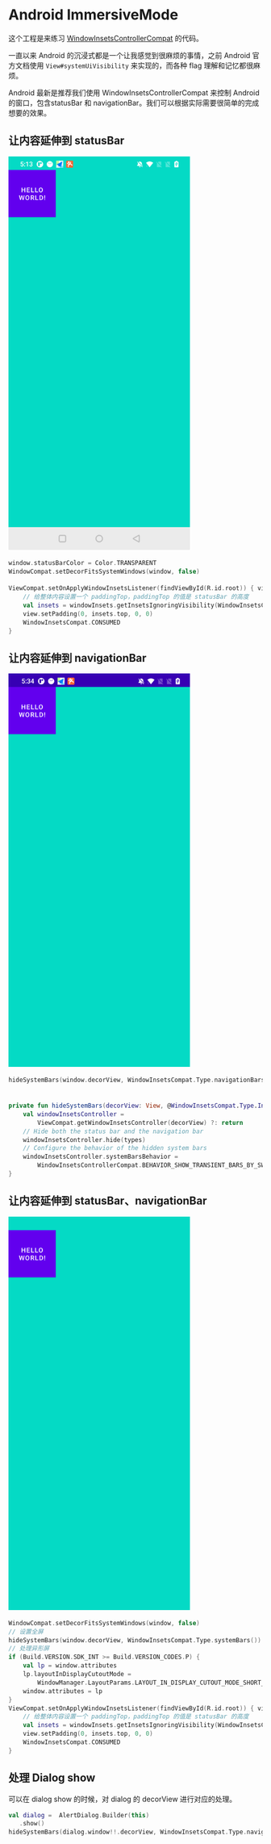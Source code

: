 # Android ImmersiveMode

这个工程是来练习 [WindowInsetsControllerCompat](https://developer.android.com/reference/androidx/core/view/WindowInsetsControllerCompat) 的代码。

一直以来 Android 的沉浸式都是一个让我感觉到很麻烦的事情，之前 Android 官方文档使用 `View#systemUiVisibility` 来实现的，而各种 flag 理解和记忆都很麻烦。

Android 最新是推荐我们使用 WindowInsetsControllerCompat 来控制 Android 的窗口，包含statusBar 和 navigationBar。我们可以根据实际需要很简单的完成想要的效果。

## 让内容延伸到 statusBar
<img src="arts/img.png" alt="screenshot" title="screenshot" width="360" height="780" />

```kotlin
window.statusBarColor = Color.TRANSPARENT
WindowCompat.setDecorFitsSystemWindows(window, false)

ViewCompat.setOnApplyWindowInsetsListener(findViewById(R.id.root)) { view, windowInsets ->
    // 给整体内容设置一个 paddingTop，paddingTop 的值是 statusBar 的高度
    val insets = windowInsets.getInsetsIgnoringVisibility(WindowInsetsCompat.Type.statusBars())
    view.setPadding(0, insets.top, 0, 0)
    WindowInsetsCompat.CONSUMED
}
```

## 让内容延伸到 navigationBar
<img src="arts/img_1.png" alt="screenshot" title="screenshot" width="360" height="780" />

```kotlin
hideSystemBars(window.decorView, WindowInsetsCompat.Type.navigationBars())


private fun hideSystemBars(decorView: View, @WindowInsetsCompat.Type.InsetsType types: Int) {
    val windowInsetsController =
        ViewCompat.getWindowInsetsController(decorView) ?: return
    // Hide both the status bar and the navigation bar
    windowInsetsController.hide(types)
    // Configure the behavior of the hidden system bars
    windowInsetsController.systemBarsBehavior =
        WindowInsetsControllerCompat.BEHAVIOR_SHOW_TRANSIENT_BARS_BY_SWIPE
}

```


## 让内容延伸到 statusBar、navigationBar
<img src="arts/img_2.png" alt="screenshot" title="screenshot" width="360" height="780" />

```kotlin
WindowCompat.setDecorFitsSystemWindows(window, false)
// 设置全屏
hideSystemBars(window.decorView, WindowInsetsCompat.Type.systemBars())
// 处理异形屏
if (Build.VERSION.SDK_INT >= Build.VERSION_CODES.P) {
    val lp = window.attributes
    lp.layoutInDisplayCutoutMode =
        WindowManager.LayoutParams.LAYOUT_IN_DISPLAY_CUTOUT_MODE_SHORT_EDGES
    window.attributes = lp
}
ViewCompat.setOnApplyWindowInsetsListener(findViewById(R.id.root)) { view, windowInsets ->
    // 给整体内容设置一个 paddingTop，paddingTop 的值是 statusBar 的高度
    val insets = windowInsets.getInsetsIgnoringVisibility(WindowInsetsCompat.Type.statusBars())
    view.setPadding(0, insets.top, 0, 0)
    WindowInsetsCompat.CONSUMED
}

```

## 处理 Dialog show
可以在 dialog show 的时候，对 dialog 的 decorView 进行对应的处理。

```kotlin
val dialog =  AlertDialog.Builder(this)
   .show()
hideSystemBars(dialog.window!!.decorView, WindowInsetsCompat.Type.navigationBars())

```





